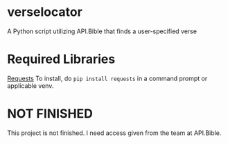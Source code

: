 # verselocator
A Python script utilizing API.Bible that finds a user-specified verse

# Required Libraries
[Requests](https://requests.readthedocs.io/en/master/)
To install, do ``pip install requests`` in a command prompt or applicable venv.

# NOT FINISHED
This project is not finished. I need access given from the team at API.Bible.

